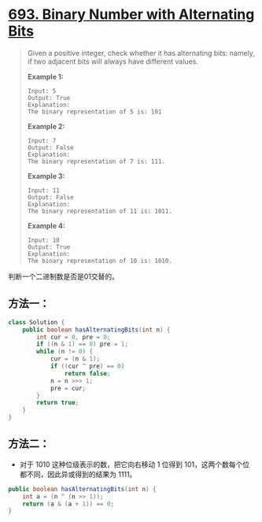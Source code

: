 # [693. Binary Number with Alternating Bits][1]

> Given a positive integer, check whether it has alternating bits: namely, if two adjacent bits will always have different values.
>
> **Example 1:**
>
> ```
> Input: 5
> Output: True
> Explanation:
> The binary representation of 5 is: 101
> ```
>
>
>
> **Example 2:**
>
> ```
> Input: 7
> Output: False
> Explanation:
> The binary representation of 7 is: 111.
> ```
>
>
>
> **Example 3:**
>
> ```
> Input: 11
> Output: False
> Explanation:
> The binary representation of 11 is: 1011.
> ```
>
>
>
> **Example 4:**
>
> ```
> Input: 10
> Output: True
> Explanation:
> The binary representation of 10 is: 1010.
> ```



判断一个二进制数是否是01交替的。



## 方法一：

```java
class Solution {
    public boolean hasAlternatingBits(int n) {
        int cur = 0, pre = 0;
        if ((n & 1) == 0) pre = 1;
        while (n != 0) {
            cur = (n & 1);
            if ((cur ^ pre) == 0)
                return false;
            n = n >>> 1;
            pre = cur;
        }
        return true;
    }
}
```



## 方法二：

* 对于 1010 这种位级表示的数，把它向右移动 1 位得到 101，这两个数每个位都不同，因此异或得到的结果为 1111。

```java
public boolean hasAlternatingBits(int n) {
    int a = (n ^ (n >> 1));
    return (a & (a + 1)) == 0;
}
```









[1]:https://leetcode.com/problems/binary-number-with-alternating-bits/
